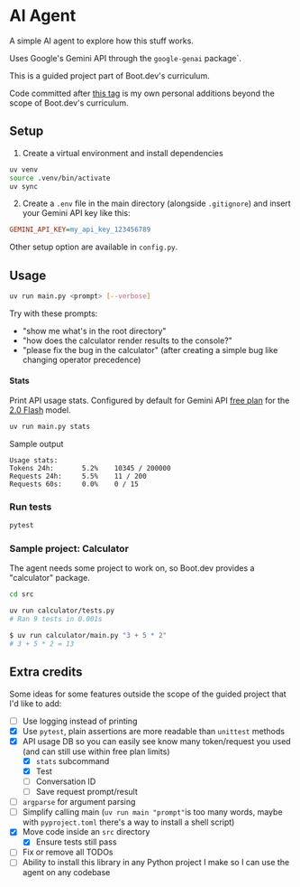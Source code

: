 # AI Agent

A simple AI agent to explore how this stuff works.

Uses Google's Gemini API through the `google-genai` package`.

This is a guided project part of Boot.dev's curriculum.

Code committed after [this tag](https://github.com/Atomk/ai-agent/tree/guided-project-end) is my own personal additions beyond the scope of Boot.dev's curriculum.

## Setup

1. Create a virtual environment and install dependencies
```sh
uv venv
source .venv/bin/activate
uv sync
```

2. Create a `.env` file in the main directory (alongside `.gitignore`) and insert your Gemini API key like this:
```ini
GEMINI_API_KEY=my_api_key_123456789
```

Other setup option are available in `config.py`.

## Usage

```sh
uv run main.py <prompt> [--verbose]
```

Try with these prompts:
- "show me what's in the root directory"
- "how does the calculator render results to the console?"
- "please fix the bug in the calculator" (after creating a simple bug like changing operator precedence)

#### Stats

Print API usage stats. Configured by default for Gemini API [free plan](https://ai.google.dev/gemini-api/docs/rate-limits#free-tier) for the [2.0 Flash](https://ai.google.dev/gemini-api/docs/pricing#gemini-2.0-flash) model.
```sh
uv run main.py stats
```

Sample output
```
Usage stats:
Tokens 24h:       5.2%    10345 / 200000
Requests 24h:     5.5%    11 / 200
Requests 60s:     0.0%    0 / 15
```

### Run tests

```sh
pytest
```

### Sample project: Calculator

The agent needs some project to work on, so Boot.dev provides a "calculator" package.

```sh
cd src

uv run calculator/tests.py
# Ran 9 tests in 0.001s

$ uv run calculator/main.py "3 + 5 * 2"
# 3 + 5 * 2 = 13
```

## Extra credits

Some ideas for some features outside the scope of the guided project that I'd like to add:
- [ ] Use logging instead of printing
- [x] Use `pytest`, plain assertions are more readable than `unittest` methods
- [x] API usage DB so you can easily see know many token/request you used (and can still use within free plan limits)
    - [x] `stats` subcommand
    - [x] Test
    - [ ] Conversation ID
    - [ ] Save request prompt/result
- [ ] `argparse` for argument parsing
- [ ] Simplify calling main (`uv run main "prompt"`is too many words, maybe with `pyproject.toml` there's a way to install a shell script)
- [x] Move code inside an `src` directory
    - [x] Ensure tests still pass
- [ ] Fix or remove all TODOs
- [ ] Ability to install this library in any Python project I make so I can use the agent on any codebase
